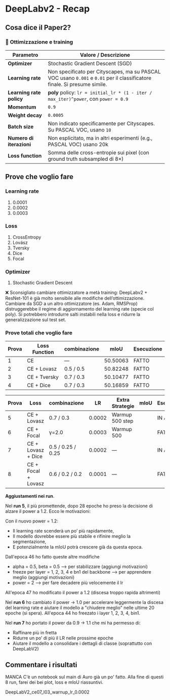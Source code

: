 # DeepLabv2 - Recap

## Cosa dice il Paper2?

### 🔧 **Ottimizzazione e training**

| Parametro                | Valore / Descrizione                                                                                                     |
| ------------------------ | ------------------------------------------------------------------------------------------------------------------------ |
| **Optimizer**            | Stochastic Gradient Descent (SGD)                                                                                        |
| **Learning rate**        | Non specificato per Cityscapes, ma su PASCAL VOC usano `0.001` e `0.01` per il classificatore finale. Si presume simile. |
| **Learning rate policy** | **poly** policy: `lr = initial_lr * (1 - iter / max_iter)^power`, con `power = 0.9`                                      |
| **Momentum**             | `0.9`                                                                                                                    |
| **Weight decay**         | `0.0005`                                                                                                                 |
| **Batch size**           | Non indicato specificamente per Cityscapes. Su PASCAL VOC, usano `10`                                                    |
| **Numero di iterazioni** | Non esplicitato, ma in altri esperimenti (e.g., PASCAL VOC) usano 20k                                                    |
| **Loss function**        | Somma delle cross-entropie sui pixel (con ground truth subsampled di 8×)                                                 |

## Prove che voglio fare
### Learning rate 
1. 0.0001
2. 0.0002
3. 0.0003

### Loss
1. CrossEntropy
2. Lovász
3. Tversky
4. Dice
5. Focal


### Optimizer
1. Stochastic Gradient Descent

❌ Sconsigliato cambiare ottimizzatore a metà training: DeepLabv2 + ResNet-101 è già molto sensibile alle modifiche dell’ottimizzazione. Cambiare da SGD a un altro ottimizzatore (es. Adam, RMSProp) distruggerebbe il regime di aggiornamento del learning rate (specie col poly). Si potrebbero introdurre salti instabili nella loss e ridurre la generalizzazione sul test set.

### Prove totali che voglio fare

| Prova | Loss Function | combinazione | mIoU         | Esecuzione |
| ----- | ------------- | -------------- | ------------ | ----- |
| 1     | CE            | —              | 50.50063     | FATTO |
| 2     | CE + Lovasz   | 0.5 / 0.5      | 50.82248     | FATTO |
| 3     | CE + Tversky  | 0.7 / 0.3      | 50.10477     | FATTO |
| 4     | CE + Dice     | 0.7 / 0.3      | 50.16859     | FATTO |


| Prova | Loss                | combinazione      | LR     | Extra Strategie  | mIoU         | Esecuzione |
| ----- | ------------------- | ----------------- | ------ | ---------------- | -------------| ------- |
| 5     | CE + Lovasz         | 0.7 / 0.3         | 0.0002 | Warmup 500 step  |              | IN ATTO |
| 6     | CE + Focal          | γ=2.0             | 0.0003 | Warmup 500       |              | FATTO   |
| 7     | CE + Lovasz + Dice  | 0.5 / 0.25 / 0.25 | 0.0002 | —                |              | IN ATTO |
| 8     | CE + Focal + Lovasz | 0.6 / 0.2 / 0.2   | 0.0001 | —                |              | FATTO   |

**Aggiustamenti nei run**. 

Nel **run 5**, il più promettende, dopo 28 epoche ho preso la decisione di alzare il power a 1.2. Ecco le motivazioni:

Con il nuovo power = 1.2:

* Il learning rate scenderà un po’ più rapidamente,
* Il modello dovrebbe essere più stabile e rifinire meglio la segmentazione,
* E potenzialmente la mIoU potrà crescere già da questa epoca.

Dall'epoca 46 ho fatto queste altre modifiche
* alpha = 0.5, beta = 0.5 --> per stabilizzare (aggiungi motivazioni)
* freeze per layer = 1, 2, 3, 4 e bn1 del backbone --> per apprendere meglio (aggiungi motivazioni)
* power = 2 --> per fare decadere più velocemente il lr

All'epoca 47 ho modificato il power a 1.2 (discesa troppo rapida altrimenti)

Nel **run 6** ho cambiato il power → 1.0 per accelerare leggermente la discesa del learning rate e aiutare il modello a "chiudere meglio" nelle ultime 20 epoche (si spera).
All'epoca 44 ho freezato i layer 1, 2, 3, 4, bin1.

Nel **run 7** ho portato il power da 0.9 → 1.1 che mi ha permesso di:

* Raffinare più in fretta
* Ridurre un po’ di più il LR nelle prossime epoche
* Aiutare il modello a consolidare i dettagli di classe (soprattutto con DeepLabV2)


## Commentare i risultati 
MANCA 
C'è un notebook sul main di Auro già un po' fatto. Alla fine di questi 8 run, farei dei bei plot, loss e mIoU riassuntivi.

DeepLabV2_ce07_l03_warnup_lr_0.0002